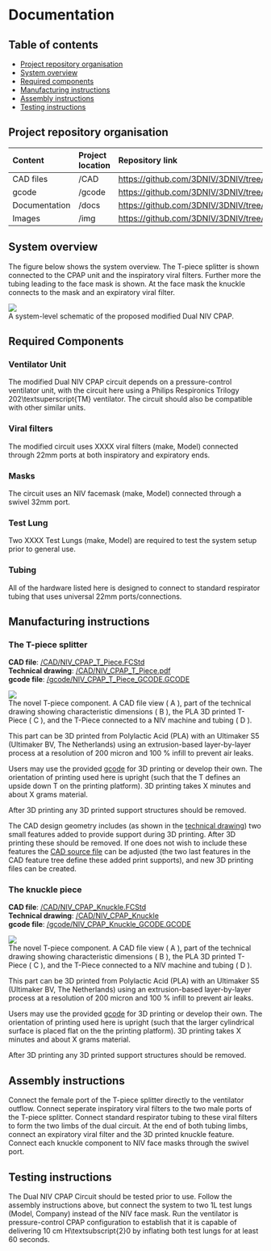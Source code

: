 # Documentation

## Table of contents
- [Project repository organisation](#Organisation)  
- [System overview](#System)  
- [Required components](#Components)  
- [Manufacturing instructions](#Manufacture)  
- [Assembly instructions](#Assembly)  
- [Testing instructions](#Testing)  

## Project repository organisation <a name="Organisation"></a>
| Content         | Project location  | Repository link                                   |
| :-------------  |:-------------     | :-------------                                    |
| CAD files       | /CAD              | https://github.com/3DNIV/3DNIV/tree/master/CAD    |
| gcode           | /gcode            | https://github.com/3DNIV/3DNIV/tree/master/gcode  |
| Documentation   | /docs             | https://github.com/3DNIV/3DNIV/tree/master/docs   |
| Images          | /img              | https://github.com/3DNIV/3DNIV/tree/master/img    |

## System overview <a name="System"></a>
The figure below shows the system overview. The T-piece splitter is shown connected to the CPAP unit and the inspiratory viral filters. Further more the tubing leading to the face mask is shown. At the face mask the knuckle connects to the mask and an expiratory viral filter.

![](../img/image2.png)    
A system-level schematic of the proposed modified Dual NIV CPAP.

## Required Components <a name="Components"></a>
### Ventilator Unit
The modified Dual NIV CPAP circuit depends on a pressure-control ventilator unit, with the circuit here using a Philips Respironics Trilogy 202\textsuperscript{TM} ventilator. The circuit should also be compatible with other similar units. 
### Viral filters
The modified circuit uses XXXX viral filters (make, Model) connected through 22mm ports at both inspiratory and expiratory ends. 
### Masks
The circuit uses an NIV facemask (make, Model) connected through a swivel 32mm port. 
### Test Lung
Two XXXX Test Lungs (make, Model) are required to test the system setup prior to general use. 
### Tubing
All of the hardware listed here is designed to connect to standard respirator tubing that uses universal 22mm ports/connections.


## Manufacturing instructions <a name="Manufacture"></a>

### The T-piece splitter <a name="Tpiece"></a>

**CAD file**: [/CAD/NIV_CPAP_T_Piece.FCStd](https://github.com/3DNIV/3DNIV/blob/master/CAD/NIV_CPAP_T_Piece.FCStd)  
**Technical drawing**: [/CAD/NIV_CPAP_T_Piece.pdf](https://github.com/3DNIV/3DNIV/blob/master/CAD/NIV_CPAP_T_Piece.pdf)    
**gcode file**: [/gcode/NIV_CPAP_T_Piece_GCODE.GCODE](https://github.com/3DNIV/3DNIV/blob/master/gcode/NIV_CPAP_T_Piece_GCODE.GCODE)    

![](../img/image3.png)   
The novel T-piece component. A CAD file view ( A ), part of the technical drawing showing characteristic dimensions ( B ), the PLA 3D printed T-Piece ( C ), and the T-Piece connected to a NIV machine and tubing ( D ).

This part can be 3D printed from Polylactic Acid (PLA) with an Ultimaker S5 (Ultimaker BV, The Netherlands) using an extrusion-based layer-by-layer process at a resolution of 200 micron and 100 % infill to prevent air leaks.   

Users may use the provided [gcode](https://github.com/3DNIV/3DNIV/blob/master/gcode/NIV_CPAP_T_Piece_GCODE.GCODE) for 3D printing or develop their own.
The orientation of printing used here is upright (such that the T defines an upside down T on the printing platform). 3D printing takes X minutes and about X grams material.    

After 3D printing any 3D printed support structures should be removed.    

The CAD design geometry includes (as shown in the [technical drawing](https://github.com/3DNIV/3DNIV/blob/master/CAD/NIV_CPAP_T_Piece.pdf)) two small features added to provide support during 3D printing. After 3D printing these should be removed. If one does not wish to include these features the [CAD source file](https://github.com/3DNIV/3DNIV/blob/master/CAD/NIV_CPAP_T_Piece.FCStd) can be adjusted (the two last features in the CAD feature tree define these added print supports), and new 3D printing files can be created.

### The knuckle piece

**CAD file**: [/CAD/NIV_CPAP_Knuckle.FCStd](https://github.com/3DNIV/3DNIV/blob/master/CAD/NIV_CPAP_Knuckle.FCStd)  
**Technical drawing**: [/CAD/NIV_CPAP_Knuckle](https://github.com/3DNIV/3DNIV/blob/master/CAD/NIV_CPAP_Knuckle.pdf)    
**gcode file**: [/gcode/NIV_CPAP_Knuckle_GCODE.GCODE](https://github.com/3DNIV/3DNIV/blob/master/gcode/NIV_CPAP_Knuckle_GCODE.GCODE)    

![](../img/image4.png)   
The novel T-piece component. A CAD file view ( A ), part of the technical drawing showing characteristic dimensions ( B ), the PLA 3D printed T-Piece ( C ), and the T-Piece connected to a NIV machine and tubing ( D ).

This part can be 3D printed from Polylactic Acid (PLA) with an Ultimaker S5 (Ultimaker BV, The Netherlands) using an extrusion-based layer-by-layer process at a resolution of 200 micron and 100 % infill to prevent air leaks.   

Users may use the provided [gcode](https://github.com/3DNIV/3DNIV/blob/master/gcode/NIV_CPAP_Knuckle_GCODE.GCODE) for 3D printing or develop their own.
The orientation of printing used here is upright (such that the larger cylindrical surface is placed flat on the the printing platform). 3D printing takes X minutes and about X grams material.    

After 3D printing any 3D printed support structures should be removed.    

## Assembly instructions <a name="Assembly"></a>
Connect the female port of the T-piece splitter directly to the ventilator outflow. Connect seperate inspiratory viral filters to the two male ports of the T-piece splitter. Connect standard respirator tubing to these viral filters to form the two limbs of the dual circuit. At the end of both tubing limbs, connect an expiratory viral filter and the 3D printed knuckle feature. Connect each knuckle component to NIV face masks through the swivel port.

## Testing instructions <a name="Testing"></a>
The Dual NIV CPAP Circuit should be tested prior to use. Follow the assembly instructions above, but connect the system to two 1L test lungs (Model, Company) instead of the NIV face mask. Run the ventilator is pressure-control CPAP configuration to establish that it is capable of delivering 10 cm H\textsubscript{2}0 by inflating both test lungs for at least 60 seconds. 
